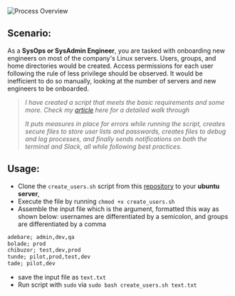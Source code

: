 ![Process Overview](images/hng-bash-banner.png)

## Scenario:
As a **SysOps or SysAdmin Engineer**, you are tasked with onboarding new engineers on most of the company's Linux servers. Users, groups, and home directories would be created. Access permissions for each user following the rule of less privilege should be observed. It would be inefficient to do so manually, looking at the number of servers and new engineers to be onboarded.
> *I have created a script that meets the basic requirements and some more. Check my [article](https://dev.to/centinno88/automating-user-creation-and-management-with-bash-a-step-by-step-guide-3afm) here for a detailed walk through* 
>
>*It puts measures in place for errors while running the script, creates secure files to store user lists and passwords, creates files to debug and log processes, and finally sends notifications on both the terminal and Slack, all while following best practices.*

## Usage:
- Clone the `create_users.sh` script from this [repository](https://github.com/Centinno88/Automating-user-creation-and-management-with-Bash/tree/main/create_user.sh) to your **ubuntu server**,
- Execute the file by running `chmod +x create_users.sh`
- Assemble the input file which is the argument, formatted this way as shown below: usernames are differentiated by a semicolon, and groups are differentiated by a comma
```txt
adebare; admin,dev,qa
bolade; prod
chibuzor; test,dev,prod
tunde; pilot,prod,test,dev
tade; pilot,dev
```
- save the input file as `text.txt`
- Run script with `sudo` via `sudo bash create_users.sh text.txt`
